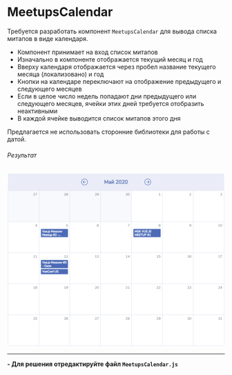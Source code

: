 # MeetupsCalendar

Требуется разработать компонент `MeetupsCalendar` для вывода списка митапов в виде календаря.

- Компонент принимает на вход список митапов
- Изначально в компоненте отображается текущий месяц и год
- Вверху календаря отображается через пробел название текущего месяца (локализовано) и год
- Кнопки на календаре переключают на отображение предыдущего и следующего месяцев
- Если в целое число недель попадают дни предыдущего или следующего месяцев, ячейки этих дней требуется отобразить неактивными
- В каждой ячейке выводится список митапов этого дня

Предлагается не использовать сторонние библиотеки для работы с датой.

###### Результат

![Example](example.png)

--- 

**- Для решения отредактируйте файл `MeetupsCalendar.js`**
